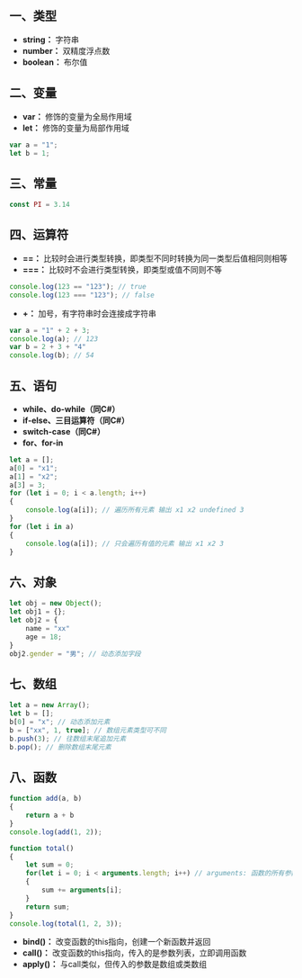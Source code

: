 ## 一、类型

- **string：** 字符串
- **number：** 双精度浮点数
- **boolean：** 布尔值



## 二、变量

- **var：** 修饰的变量为全局作用域
- **let：** 修饰的变量为局部作用域

```javascript
var a = "1";
let b = 1;
```



## 三、常量

```javascript
const PI = 3.14
```



## 四、运算符

- **==：** 比较时会进行类型转换，即类型不同时转换为同一类型后值相同则相等
- **===：** 比较时不会进行类型转换，即类型或值不同则不等

```javascript
console.log(123 == "123"); // true
console.log(123 === "123"); // false
```

- **+：** 加号，有字符串时会连接成字符串

```javascript
var a = "1" + 2 + 3;
console.log(a); // 123
var b = 2 + 3 + "4"
console.log(b); // 54
```



## 五、语句

- **while、do-while（同C#）**
- **if-else、三目运算符（同C#）**
- **switch-case（同C#）**
- **for、for-in**

```javascript
let a = [];
a[0] = "x1";
a[1] = "x2";
a[3] = 3;
for	(let i = 0; i < a.length; i++)
{
	console.log(a[i]); // 遍历所有元素 输出 x1 x2 undefined 3
}
for	(let i in a) 
{
	console.log(a[i]); // 只会遍历有值的元素 输出 x1 x2 3
}
```



## 六、对象

```javascript
let obj = new Object();
let obj1 = {};
let obj2 = {
    name = "xx"
    age = 18;
}
obj2.gender = "男"; // 动态添加字段
```



## 七、数组

```javascript
let a = new Array();
let b = [];
b[0] = "x"; // 动态添加元素
b = ["xx", 1, true]; // 数组元素类型可不同
b.push(3); // 往数组末尾追加元素
b.pop(); // 删除数组末尾元素
```



## 八、函数

```javascript
function add(a, b)
{
    return a + b
}
console.log(add(1, 2));

function total()
{
    let sum = 0;
    for(let i = 0; i < arguments.length; i++) // arguments: 函数的所有参数
    {
		sum += arguments[i];
    }
    return sum;
}
console.log(total(1, 2, 3));
```

- **bind()：** 改变函数的this指向，创建一个新函数并返回
- **call()：** 改变函数的this指向，传入的是参数列表，立即调用函数
- **apply()：** 与call类似，但传入的参数是数组或类数组
